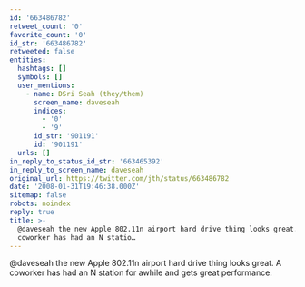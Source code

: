 ```yaml
---
id: '663486782'
retweet_count: '0'
favorite_count: '0'
id_str: '663486782'
retweeted: false
entities:
  hashtags: []
  symbols: []
  user_mentions:
    - name: DSri Seah (they/them)
      screen_name: daveseah
      indices:
        - '0'
        - '9'
      id_str: '901191'
      id: '901191'
  urls: []
in_reply_to_status_id_str: '663465392'
in_reply_to_screen_name: daveseah
original_url: https://twitter.com/jth/status/663486782
date: '2008-01-31T19:46:38.000Z'
sitemap: false
robots: noindex
reply: true
title: >-
  @daveseah the new Apple 802.11n airport hard drive thing looks great. A
  coworker has had an N statio…
---
```


@daveseah the new Apple 802.11n airport hard drive thing looks great. A coworker has had an N station for awhile and gets great performance.